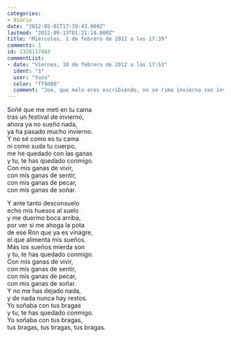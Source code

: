 ```yaml
---
categories:
- diario
date: "2012-02-01T17:39:43.000Z"
lastmod: "2012-09-13T01:21:14.000Z"
title: "Miércoles, 1 de febrero de 2012 a las 17:39"
comments: 1
id: 1328117983
commentList:
- date: "Viernes, 10 de febrero de 2012 a las 17:53"
  ident: "1"
  user: "Yuzu"
  color: "ff9d00"
  comment: "Joe, que malo eres escribiendo, no se rima invierno con invierno es una estupidez XD"
---
```


Soñé que me metí en tu cama  
tras un festival de invierno,  
ahora ya no sueño nada,  
ya ha pasado mucho invierno.  
Y no sé como es tu cama  
ni como suda tu cuerpo,  
me he quedado con las ganas  
y tu, te has quedado conmigo.  
Con mis ganas de vivir,  
con mis ganas de sentir,  
con mis ganas de pecar,  
con mis ganas de soñar.  
  
Y ante tanto desconsuelo  
echo mis huesos al suelo  
y me duermo boca arriba,  
por ver si me ahoga la pota  
de ese Ron que ya es vinagre,  
el que alimenta mis sueños.  
Más los sueños mierda son  
y tu, te has quedado conmigo.  
Con mis ganas de vivir,  
con mis ganas de sentir,  
con mis ganas de pecar,  
con mis ganas de soñar.  
Y no me has dejado nada,  
y de nada nunca hay restos.  
Yo soñaba con tus bragas  
y tu, te has quedado conmigo.  
Yo soñaba con tus bragas,  
tus bragas, tus bragas, tus bragas.